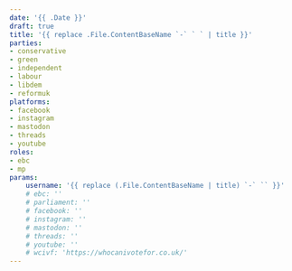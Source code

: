 ```yaml
---
date: '{{ .Date }}'
draft: true
title: '{{ replace .File.ContentBaseName `-` ` ` | title }}'
parties:
- conservative
- green
- independent
- labour
- libdem
- reformuk
platforms:
- facebook
- instagram
- mastodon
- threads
- youtube
roles:
- ebc
- mp
params:
    username: '{{ replace (.File.ContentBaseName | title) `-` `` }}'
    # ebc: ''
    # parliament: ''
    # facebook: ''
    # instagram: ''
    # mastodon: ''
    # threads: ''
    # youtube: ''
    # wcivf: 'https://whocanivotefor.co.uk/'
---
```

